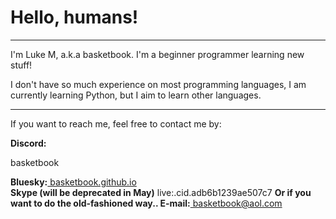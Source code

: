 <h1>Hello, humans!</h1>
<hr>
<p>I'm Luke M, a.k.a basketbook. I'm a beginner programmer learning new stuff!</p>
<p>I don't have so much experience on most programming languages, I am currently learning Python, but I aim to learn other languages.</p>
<hr>
<p>If you want to reach me, feel free to contact me by:</p>
<b>Discord:</b><p>basketbook</p>
<b>Bluesky:</b><a href="https://bsky.app/profile/basketbook.github.io"> basketbook.github.io</a><br>
<b>Skype (will be deprecated in May)</b> live:.cid.adb6b1239ae507c7
<b>Or if you want to do the old-fashioned way.. E-mail:</b><a href="mailto:basketbook@aol.com"> basketbook@aol.com</a>

